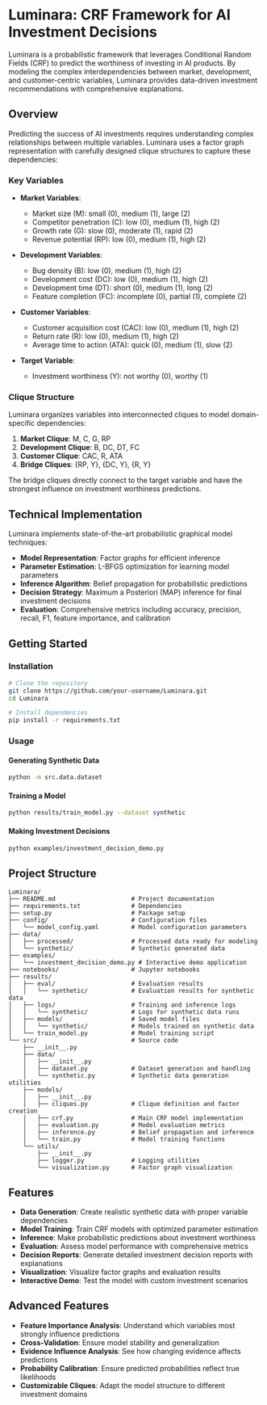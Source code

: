 # Luminara: CRF Framework for AI Investment Decisions

Luminara is a probabilistic framework that leverages Conditional Random Fields (CRF) to predict the worthiness of investing in AI products. By modeling the complex interdependencies between market, development, and customer-centric variables, Luminara provides data-driven investment recommendations with comprehensive explanations.

## Overview

Predicting the success of AI investments requires understanding complex relationships between multiple variables. Luminara uses a factor graph representation with carefully designed clique structures to capture these dependencies:

### Key Variables

- **Market Variables**:
  - Market size (M): small (0), medium (1), large (2)
  - Competitor penetration (C): low (0), medium (1), high (2)
  - Growth rate (G): slow (0), moderate (1), rapid (2)
  - Revenue potential (RP): low (0), medium (1), high (2)

- **Development Variables**:
  - Bug density (B): low (0), medium (1), high (2)
  - Development cost (DC): low (0), medium (1), high (2)
  - Development time (DT): short (0), medium (1), long (2)
  - Feature completion (FC): incomplete (0), partial (1), complete (2)

- **Customer Variables**:
  - Customer acquisition cost (CAC): low (0), medium (1), high (2)
  - Return rate (R): low (0), medium (1), high (2)
  - Average time to action (ATA): quick (0), medium (1), slow (2)

- **Target Variable**:
  - Investment worthiness (Y): not worthy (0), worthy (1)

### Clique Structure

Luminara organizes variables into interconnected cliques to model domain-specific dependencies:

1. **Market Clique**: M, C, G, RP
2. **Development Clique**: B, DC, DT, FC
3. **Customer Clique**: CAC, R, ATA
4. **Bridge Cliques**: {RP, Y}, {DC, Y}, {R, Y}

The bridge cliques directly connect to the target variable and have the strongest influence on investment worthiness predictions.

## Technical Implementation

Luminara implements state-of-the-art probabilistic graphical model techniques:

- **Model Representation**: Factor graphs for efficient inference
- **Parameter Estimation**: L-BFGS optimization for learning model parameters
- **Inference Algorithm**: Belief propagation for probabilistic predictions
- **Decision Strategy**: Maximum a Posteriori (MAP) inference for final investment decisions
- **Evaluation**: Comprehensive metrics including accuracy, precision, recall, F1, feature importance, and calibration

## Getting Started

### Installation

```bash
# Clone the repository
git clone https://github.com/your-username/Luminara.git
cd Luminara

# Install dependencies
pip install -r requirements.txt
```

### Usage

#### Generating Synthetic Data

```bash
python -m src.data.dataset
```

#### Training a Model

```bash
python results/train_model.py --dataset synthetic
```

#### Making Investment Decisions

```bash
python examples/investment_decision_demo.py
```

## Project Structure

```
Luminara/
├── README.md                     # Project documentation
├── requirements.txt              # Dependencies
├── setup.py                      # Package setup
├── config/                       # Configuration files
│   └── model_config.yaml         # Model configuration parameters
├── data/
│   ├── processed/                # Processed data ready for modeling
│   └── synthetic/                # Synthetic generated data
├── examples/
│   └── investment_decision_demo.py # Interactive demo application
├── notebooks/                    # Jupyter notebooks
├── results/
│   ├── eval/                     # Evaluation results
│   │   └── synthetic/            # Evaluation results for synthetic data
│   ├── logs/                     # Training and inference logs
│   │   └── synthetic/            # Logs for synthetic data runs
│   ├── models/                   # Saved model files
│   │   └── synthetic/            # Models trained on synthetic data
│   └── train_model.py            # Model training script
└── src/                          # Source code
    ├── __init__.py
    ├── data/
    │   ├── __init__.py
    │   ├── dataset.py            # Dataset generation and handling
    │   └── synthetic.py          # Synthetic data generation utilities
    ├── models/
    │   ├── __init__.py
    │   ├── cliques.py            # Clique definition and factor creation
    │   ├── crf.py                # Main CRF model implementation
    │   ├── evaluation.py         # Model evaluation metrics
    │   ├── inference.py          # Belief propagation and inference
    │   └── train.py              # Model training functions
    └── utils/
        ├── __init__.py
        ├── logger.py             # Logging utilities
        └── visualization.py      # Factor graph visualization
```

## Features

- **Data Generation**: Create realistic synthetic data with proper variable dependencies
- **Model Training**: Train CRF models with optimized parameter estimation
- **Inference**: Make probabilistic predictions about investment worthiness
- **Evaluation**: Assess model performance with comprehensive metrics
- **Decision Reports**: Generate detailed investment decision reports with explanations
- **Visualization**: Visualize factor graphs and evaluation results
- **Interactive Demo**: Test the model with custom investment scenarios

## Advanced Features

- **Feature Importance Analysis**: Understand which variables most strongly influence predictions
- **Cross-Validation**: Ensure model stability and generalization
- **Evidence Influence Analysis**: See how changing evidence affects predictions
- **Probability Calibration**: Ensure predicted probabilities reflect true likelihoods
- **Customizable Cliques**: Adapt the model structure to different investment domains
